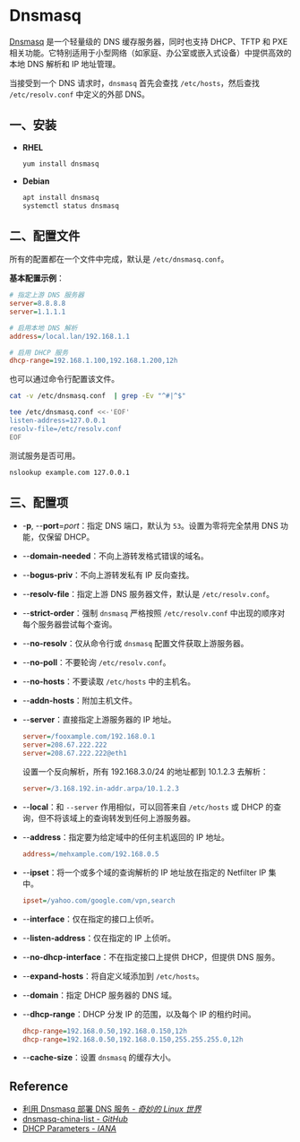 # Dnsmasq

[Dnsmasq](https://thekelleys.org.uk/dnsmasq/doc.html) 是一个轻量级的 DNS 缓存服务器，同时也支持 DHCP、TFTP 和 PXE 相关功能。它特别适用于小型网络（如家庭、办公室或嵌入式设备）中提供高效的本地 DNS 解析和 IP 地址管理。

当接受到一个 DNS 请求时，`dnsmasq` 首先会查找 `/etc/hosts`，然后查找 `/etc/resolv.conf` 中定义的外部 DNS。

## 一、安装

- **RHEL**

  ```sh
  yum install dnsmasq
  ```

- **Debian**

  ```sh
  apt install dnsmasq
  systemctl status dnsmasq
  ```

## 二、配置文件

所有的配置都在一个文件中完成，默认是 `/etc/dnsmasq.conf`。

**基本配置示例**：

```ini
# 指定上游 DNS 服务器
server=8.8.8.8
server=1.1.1.1

# 启用本地 DNS 解析
address=/local.lan/192.168.1.1

# 启用 DHCP 服务
dhcp-range=192.168.1.100,192.168.1.200,12h
```

也可以通过命令行配置该文件。

```sh
cat -v /etc/dnsmasq.conf  | grep -Ev "^#|^$"

tee /etc/dnsmasq.conf <<-'EOF'
listen-address=127.0.0.1
resolv-file=/etc/resolv.conf
EOF
```

测试服务是否可用。

```sh
nslookup example.com 127.0.0.1
```

## 三、配置项

- -**p**, --**port**=*port*：指定 DNS 端口，默认为 `53`。设置为零将完全禁用 DNS 功能，仅保留 DHCP。

- --**domain-needed**：不向上游转发格式错误的域名。

- --**bogus-priv**：不向上游转发私有 IP 反向查找。

- --**resolv-file**：指定上游 DNS 服务器文件，默认是 `/etc/resolv.conf`。

- --**strict-order**：强制 `dnsmasq` 严格按照 `/etc/resolv.conf` 中出现的顺序对每个服务器尝试每个查询。

- --**no-resolv**：仅从命令行或 `dnsmasq` 配置文件获取上游服务器。

- --**no-poll**：不要轮询 `/etc/resolv.conf`。

- --**no-hosts**：不要读取 `/etc/hosts` 中的主机名。

- --**addn-hosts**：附加主机文件。

- --**server**：直接指定上游服务器的 IP 地址。

  ```ini
  server=/fooxample.com/192.168.0.1
  server=208.67.222.222
  server=208.67.222.222@eth1
  ```

  设置一个反向解析，所有 192.168.3.0/24 的地址都到 10.1.2.3 去解析：
  
  ```ini
  server=/3.168.192.in-addr.arpa/10.1.2.3
  ```

- --**local**：和 `--server` 作用相似，可以回答来自 `/etc/hosts` 或 DHCP 的查询，但不将该域上的查询转发到任何上游服务器。

- --**address**：指定要为给定域中的任何主机返回的 IP 地址。

  ```ini
  address=/mehxample.com/192.168.0.5
  ```

- --**ipset**：将一个或多个域的查询解析的 IP 地址放在指定的 Netfilter IP 集中。

  ```ini
  ipset=/yahoo.com/google.com/vpn,search
  ```

- --**interface**：仅在指定的接口上侦听。

- --**listen-address**：仅在指定的 IP 上侦听。

- --**no-dhcp-interface**：不在指定接口上提供 DHCP，但提供 DNS 服务。

- --**expand-hosts**：将自定义域添加到 `/etc/hosts`。

- --**domain**：指定 DHCP 服务器的 DNS 域。

- --**dhcp-range**：DHCP 分发 IP 的范围，以及每个 IP 的租约时间。

  ```ini
  dhcp-range=192.168.0.50,192.168.0.150,12h
  dhcp-range=192.168.0.50,192.168.0.150,255.255.255.0,12h
  ```

- --**cache-size**：设置 `dnsmasq` 的缓存大小。

## Reference

- [利用 Dnsmasq 部署 DNS 服务 - *奇妙的 Linux 世界*](https://www.hi-linux.com/posts/30947.html)
- [dnsmasq-china-list - *GitHub*](https://github.com/felixonmars/dnsmasq-china-list)
- [DHCP Parameters - *IANA*](https://www.iana.org/assignments/bootp-dhcp-parameters/bootp-dhcp-parameters.txt)

